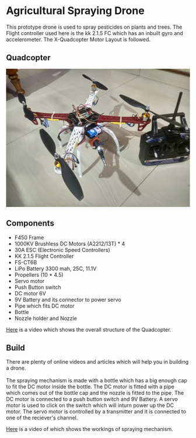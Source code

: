 # Agricultural Spraying Drone

This prototype drone is used to spray pesticides on plants and trees. The Flight controller used here is the kk 2.1.5 FC which has an inbuilt gyro and accelerometer. The X-Quadcopter Motor Layout is followed.

## Quadcopter

<img src="images/drone_and_transmitter.jpg"> 

## Components

- F450 Frame
- 1000KV Brushless DC Motors (A2212/13T) * 4 
- 30A ESC (Electronic Speed Controllers)
- KK 2.1.5 Flight Controller
- FS-CT6B 
- LiPo Battery 3300 mah, 25C, 11.1V
- Propellers (10 * 4.5)
- Servo motor
- Push Button switch
- DC motor 6V
- 9V Battery and its connector to power servo
- Pipe which fits DC motor
- Bottle
- Nozzle holder and Nozzle

[Here](https://www.youtube.com/watch?v=jUMeFc8tEBM) is a video which shows the overall structure of the Quadcopter.

## Build

There are plenty of online videos and articles which will help you in building a drone.</br></br>
The spraying mechanism is made with a bottle which has a big enough cap to fit the DC motor inside the bottle. The DC motor is fitted with a pipe which comes out of the bottle cap and the nozzle is fitted to the pipe. The DC motor is connected to a push button switch and 9V Battery. A servo motor is used to click on the switch which will inturn power up the DC motor. The servo motor is controlled by a transmitter and it is connected to one of the reciever's channel.

[Here](https://www.youtube.com/watch?v=ozpDTH2iNXM) is a video of which shows the workings of spraying mechanism.